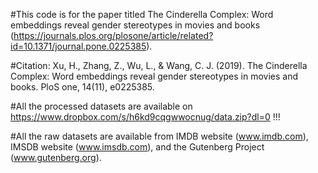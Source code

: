 #This code is for the paper titled The Cinderella Complex: Word embeddings reveal gender stereotypes in movies and books (https://journals.plos.org/plosone/article/related?id=10.1371/journal.pone.0225385).

#Citation: Xu, H., Zhang, Z., Wu, L., & Wang, C. J. (2019). The Cinderella Complex: Word embeddings reveal gender stereotypes in movies and books. PloS one, 14(11), e0225385.

#All the processed datasets are available on https://www.dropbox.com/s/h6kd9cqgwwocnug/data.zip?dl=0 !!!

#All the raw datasets are available from IMDB website (www.imdb.com), IMSDB website (www.imsdb.com), and the Gutenberg Project (www.gutenberg.org). 


